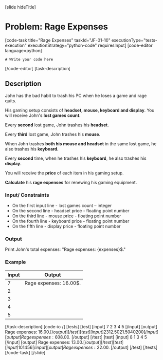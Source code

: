 [slide hideTitle]
# Problem: Rage Expenses
[code-task title="Rage Expenses" taskId="JF-01-10" executionType="tests-execution" executionStrategy="python-code" requiresInput]
[code-editor language=python]
```
# Write your code here
```
[/code-editor]
[task-description]
## Description
John has the bad habit to trash his PC when he loses a game and rage quits. 

His gaming setup consists of **headset, mouse, keyboard and display**. You will receive John's **lost games count**. 

Every **second** lost game, John trashes his **headset**.

Every **third** lost game, John trashes his **mouse**.

When John trashes **both his mouse and headset** in the same lost game, he also trashes his **keyboard**.

Every **second** time, when he trashes his **keyboard**, he also trashes his **display**. 

You will receive the **price** of each item in his gaming setup. 

**Calculate** his **rage expenses** for renewing his gaming equipment.

### Input/ Constraints
-	On the first input line - lost games count – integer
-	On the second line - headset price - floating point number
-	On the third line - mouse price - floating point number
-	On the fourth line - keyboard price - floating point number
-	On the fifth line - display price - floating point number


### Output
Print John's total expenses: "Rage expenses: \{expenses\}$."

### Example
| **Input** | **Output** |
| --- | --- |
| 7 | Rage expenses: 16.00$. |
| 2 | |
| 3 | |
| 4 | |
| 5 | |

[/task-description]
[code-io /]
[tests]
[test]
[input]
7
2
3
4
5
[/input]
[output]
Rage expenses: 16.00$.
[/output]
[/test]
[test]
[input]
23
12.50
21.50
40
200
[/input]
[output]
Rage expenses: 608.00$.
[/output]
[/test]
[test]
[input]
6
1
3
4
5
[/input]
[output]
Rage expenses: 13.00$.
[/output]
[/test]
[test]
[input]
10
1
4
5
6
[/input]
[output]
Rage expenses: 22.00$.
[/output]
[/test]
[/tests]
[/code-task]
[/slide]